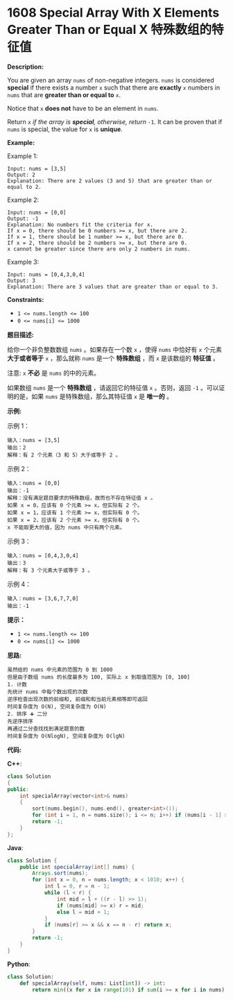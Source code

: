 # 1608 Special Array With X Elements Greater Than or Equal X 特殊数组的特征值

__Description:__

You are given an array `nums` of non-negative integers. `nums` is considered __special__ if there exists a number `x` such that there are __exactly__ `x` numbers in `nums` that are __greater than or equal to__ `x`.

Notice that `x` __does not__ have to be an element in `nums`.

Return `x` _if the array is __special__, otherwise, return_ `-1`. It can be proven that if `nums` is special, the value for `x` is __unique__.

__Example:__

Example 1:

```text
Input: nums = [3,5]
Output: 2
Explanation: There are 2 values (3 and 5) that are greater than or equal to 2.
```

Example 2:

```text
Input: nums = [0,0]
Output: -1
Explanation: No numbers fit the criteria for x.
If x = 0, there should be 0 numbers >= x, but there are 2.
If x = 1, there should be 1 number >= x, but there are 0.
If x = 2, there should be 2 numbers >= x, but there are 0.
x cannot be greater since there are only 2 numbers in nums.
```

Example 3:

```text
Input: nums = [0,4,3,0,4]
Output: 3
Explanation: There are 3 values that are greater than or equal to 3.
```

__Constraints:__

- `1 <= nums.length <= 100`
- `0 <= nums[i] <= 1000`

__题目描述:__

给你一个非负整数数组 `nums` 。如果存在一个数 `x` ，使得 `nums` 中恰好有 `x` 个元素 __大于或者等于__ `x` ，那么就称 `nums` 是一个 __特殊数组__ ，而 `x` 是该数组的 __特征值__ 。

注意: `x` __不必__ 是 `nums` 的中的元素。

如果数组 `nums` 是一个 __特殊数组__ ，请返回它的特征值 `x` 。否则，返回 `-1` 。可以证明的是，如果 `nums` 是特殊数组，那么其特征值 `x` 是 __唯一的__ 。

__示例:__

示例 1：

```text
输入：nums = [3,5]
输出：2
解释：有 2 个元素（3 和 5）大于或等于 2 。
```

示例 2：

```text
输入：nums = [0,0]
输出：-1
解释：没有满足题目要求的特殊数组，故而也不存在特征值 x 。
如果 x = 0，应该有 0 个元素 >= x，但实际有 2 个。
如果 x = 1，应该有 1 个元素 >= x，但实际有 0 个。
如果 x = 2，应该有 2 个元素 >= x，但实际有 0 个。
x 不能取更大的值，因为 nums 中只有两个元素。
```

示例 3：

```text
输入：nums = [0,4,3,0,4]
输出：3
解释：有 3 个元素大于或等于 3 。
```

示例 4：

```text
输入：nums = [3,6,7,7,0]
输出：-1
```

__提示：__

- `1 <= nums.length <= 100`
- `0 <= nums[i] <= 1000`

__思路:__

```text
虽然给的 nums 中元素的范围为 0 到 1000
但是由于数组 nums 的长度最多为 100, 实际上 x 到取值范围为 [0, 100]
1. 计数
先统计 nums 中每个数出现的次数
逆序检查出现次数的前缀和, 前缀和和当前元素相等即可返回
时间复杂度为 O(N), 空间复杂度为 O(N)
2. 排序 ➕ 二分
先逆序排序
再通过二分查找找到满足题意的数
时间复杂度为 O(NlogN), 空间复杂度为 O(lgN)
```

__代码:__

__C++__:

```C++
class Solution 
{
public:
    int specialArray(vector<int>& nums) 
    {
        sort(nums.begin(), nums.end(), greater<int>());
        for (int i = 1, n = nums.size(); i <= n; i++) if (nums[i - 1] >= i and (i == n or nums[i] < i)) return i;
        return -1;
    }
};
```

__Java__:

```Java
class Solution {
    public int specialArray(int[] nums) {
        Arrays.sort(nums);
        for (int x = 0, n = nums.length; x < 1010; x++) {
            int l = 0, r = n - 1;
            while (l < r) {
                int mid = l + ((r - l) >> 1);
                if (nums[mid] >= x) r = mid;
                else l = mid + 1;
            }
            if (nums[r] >= x && x == n - r) return x;
        }
        return -1;
    }
}
```

__Python__:

```Python
class Solution:
    def specialArray(self, nums: List[int]) -> int:
        return min((x for x in range(101) if sum(i >= x for i in nums) == x), default=-1)
```
